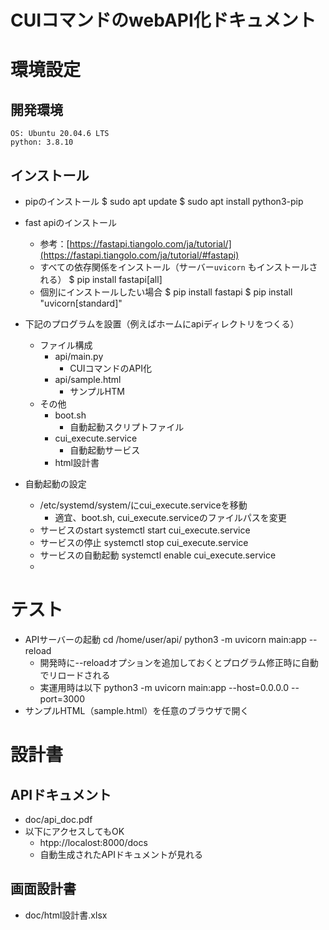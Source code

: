 # CUIコマンドのwebAPI化**ドキュメント**

# 環境設定
## 開発環境
    OS: Ubuntu 20.04.6 LTS
    python: 3.8.10
## インストール
- pipのインストール
    $ sudo apt update
    $ sudo apt install python3-pip


- fast apiのインストール
    - 参考：[https://fastapi.tiangolo.com/ja/tutorial/](https://fastapi.tiangolo.com/ja/tutorial/#fastapi)
    - すべての依存関係をインストール（サーバー`uvicorn` もインストールされる）
    $ pip install fastapi[all]
    - 個別にインストールしたい場合
    $ pip install fastapi
    $ pip install "uvicorn[standard]"


- 下記のプログラムを設置（例えばホームにapiディレクトリをつくる）
    - ファイル構成
        - api/main.py
            - CUIコマンドのAPI化
        - api/sample.html
            - サンプルHTM
    - その他
        - boot.sh
            - 自動起動スクリプトファイル
        - cui_execute.service
            - 自動起動サービス
        - html設計書
- 自動起動の設定
    - /etc/systemd/system/にcui_execute.serviceを移動
        - 適宜、boot.sh, cui_execute.serviceのファイルパスを変更
    - サービスのstart
    systemctl start cui_execute.service
    - サービスの停止
    systemctl stop cui_execute.service
    - サービスの自動起動
    systemctl enable cui_execute.service
    - 
# テスト
- APIサーバーの起動
    cd /home/user/api/
    python3 -m uvicorn main:app --reload
    - 開発時に--reloadオプションを追加しておくとプログラム修正時に自動でリロードされる
    - 実運用時は以下
    python3 -m uvicorn main:app --host=0.0.0.0 --port=3000
- サンプルHTML（sample.html）を任意のブラウザで開く


# 設計書
## APIドキュメント
- doc/api_doc.pdf
- 以下にアクセスしてもOK
    - htpp://localost:8000/docs
    - 自動生成されたAPIドキュメントが見れる
## 画面設計書
- doc/html設計書.xlsx

